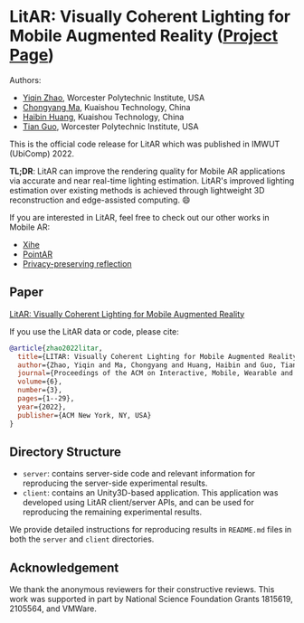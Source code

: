 # LitAR: Visually Coherent Lighting for Mobile Augmented Reality ([Project Page](https://yiqinzhao.me/project/litar/))

Authors:
- [Yiqin Zhao](https://yiqinzhao.me), Worcester Polytechnic Institute, USA
- [Chongyang Ma](http://www.chongyangma.com), Kuaishou Technology, China
- [Haibin Huang](https://brotherhuang.github.io), Kuaishou Technology, China
- [Tian Guo](https://tianguo.info), Worcester Polytechnic Institute, USA

This is the official code release for LitAR which was published in IMWUT (UbiComp) 2022.

**TL;DR**: LitAR can improve the rendering quality for Mobile AR applications via accurate and near real-time lighting estimation. LitAR's improved lighting estimation over existing methods is achieved through lightweight 3D reconstruction and edge-assisted computing. 😄

If you are interested in LitAR, feel free to check out our other works in Mobile AR:
- [Xihe](https://github.com/cake-lab/Xihe)
- [PointAR](https://github.com/cake-lab/PointAR)
- [Privacy-preserving reflection](https://arxiv.org/pdf/2207.03056.pdf)


## Paper

[LitAR: Visually Coherent Lighting for Mobile Augmented Reality](https://arxiv.org/pdf/2301.06184.pdf)

If you use the LitAR data or code, please cite:

```bibtex
@article{zhao2022litar,
  title={LITAR: Visually Coherent Lighting for Mobile Augmented Reality},
  author={Zhao, Yiqin and Ma, Chongyang and Huang, Haibin and Guo, Tian},
  journal={Proceedings of the ACM on Interactive, Mobile, Wearable and Ubiquitous Technologies},
  volume={6},
  number={3},
  pages={1--29},
  year={2022},
  publisher={ACM New York, NY, USA}
}
```

## Directory Structure

- `server`: contains server-side code and relevant information for reproducing the server-side experimental results.
- `client`: contains an Unity3D-based application. This application was developed using LitAR client/server APIs, and can be used for reproducing the remaining experimental results.

We provide detailed instructions for reproducing results in `README.md` files in both the `server` and `client` directories.

## Acknowledgement

We thank the anonymous reviewers for their constructive reviews. This work was supported in part by National Science Foundation Grants 1815619, 2105564, and VMWare.
